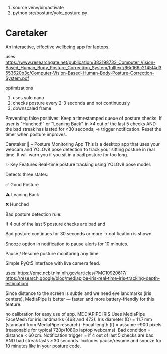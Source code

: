 <!-- launch -->
1. source venv/bin/activate
2. python src/posture/yolo_posture.py

<!-- push branch every time a new one is created: git push -u origin "branch-name" -->

# Caretaker
An interactive, effective wellbeing app for laptops.

<!-- POSTURE -->
uses: https://www.researchgate.net/publication/383198733_Computer_Vision-Based_Human_Body_Posture_Correction_System/fulltext/66c166c2145f4d3553620b3c/Computer-Vision-Based-Human-Body-Posture-Correction-System.pdf

optimizations
1. uses yolo nano
2. checks posture every 2-3 seconds and not continuously
3. downscaled frame

Preventing false positives:
Keep a timestamped queue of posture checks.
If user is "Hunched!" or "Leaning Back" in ≥4 out of the last 5 checks
AND the bad streak has lasted for ≥30 seconds,
→ trigger notification.
Reset the timer when posture improves.

Caretaker 🎀 – Posture Monitoring App
This is a desktop app that uses your webcam and YOLOv8 pose detection to track your sitting posture in real time.
It will warn you if you sit in a bad posture for too long.

✨ Key Features
Real-time posture tracking using YOLOv8 pose model.

Detects three states:

✅ Good Posture

⚠️ Leaning Back

❌ Hunched

Bad posture detection rule:

If 4 out of the last 5 posture checks are bad and

Bad posture continues for 30 seconds or more → notification is shown.

Snooze option in notification to pause alerts for 10 minutes.

Pause / Resume posture monitoring any time.

Simple PyQt5 interface with live camera feed.

<!-- EYE DISTANCE -->
uses: 
https://pmc.ncbi.nlm.nih.gov/articles/PMC10920617/
https://research.google/blog/mediapipe-iris-real-time-iris-tracking-depth-estimation/

Since distance to the screen is subtle and we need eye landmarks (iris centers), MediaPipe is better — faster and more battery-friendly for this feature.

no calibration for easy use of app.
MEDIAPIPE IRIS
Uses MediaPipe FaceMesh for iris landmarks (468 and 473).
Iris diameter (D) = 11.7 mm (standard from MediaPipe research).
Focal length (f) = assume ~900 pixels (reasonable for typical 720p/1080p laptop webcams).
Bad condition = distance < 60 cm.
Notification trigger = if 4 out of last 5 checks are bad AND bad streak lasts ≥ 30 seconds.
Includes pause/resume and snooze for 10 minutes like in your posture code.
